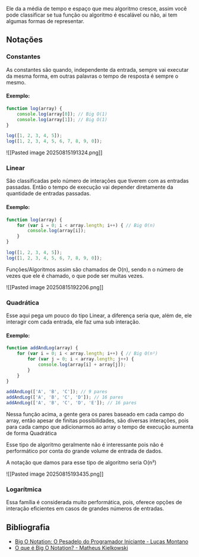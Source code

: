 
Ele da a média de tempo e espaço que meu algoritmo cresce, assim você pode classificar se tua função ou algoritmo é escalável ou não, ai tem algumas formas de representar.

## Notações

### Constantes
As constantes são quando, independente da entrada, sempre vai executar da mesma forma, em outras palavras o tempo de resposta é sempre o mesmo.

#### Exemplo:
```ts
function log(array) {
	console.log(array[0]); // Big O(1)
	console.log(array[1]); // Big O(1)
}

log([1, 2, 3, 4, 5]);
log([1, 2, 3, 4, 5, 6, 7, 8, 9, 0]);
```

![[Pasted image 20250815191324.png]]



### Linear

São classificadas pelo número de interações que tiverem com as entradas passadas. Então o tempo de execução vai depender diretamente da quantidade de entradas passadas.
#### Exemplo:

```ts
function log(array) {
	for (var i = 0; i < array.length; i++) { // Big O(n)
		console.log(array[i]);
	}
}

log([1, 2, 3, 4, 5]);
log([1, 2, 3, 4, 5, 6, 7, 8, 9, 0]);
```

Funções/Algoritmos assim são chamados de O(n), sendo n o número de vezes que ele é chamado, o que pode ser muitas vezes.

![[Pasted image 20250815192206.png]]

### Quadrática

Esse aqui pega um pouco do tipo Linear, a diferença seria que, além de, ele interagir com cada entrada, ele faz uma sub interação.

#### Exemplo:
```ts
function addAndLog(array) {
	for (var i = 0; i < array.length; i++) { // Big O(n²)
		for (var j = 0; i < array.length; j++) {
			console.log(array[i] + array[j]);
		}
	}
}

addAndLog(['A', 'B', 'C']); // 9 pares
addAndLog(['A', 'B', 'C', 'D']); // 16 pares
addAndLog(['A', 'B', 'C', 'D', 'E']); // 16 pares
```

Nessa função acima, a gente gera os pares baseado em cada campo do array, então apesar de finitas possibilidades, são diversas interações, pois para cada campo que adicionarmos ao array o tempo de execução aumenta de forma Quadrática

Esse tipo de algoritmo geralmente não é interessante pois não é performático por conta do grande volume de entrada de dados.

A notação que damos para esse tipo de algoritmo seria O(n²)

![[Pasted image 20250815193435.png]]

### Logarítmica

Essa família é considerada muito performática, pois, oferece opções de interação eficientes em casos de grandes números de entradas.


## Bibliografia

- [Big O Notation: O Pesadelo do Programador Iniciante - Lucas Montano](https://www.youtube.com/watch?v=GLKDo13920k)
- [O que é Big O Notation? - Matheus Kielkowski](https://medium.com/linkapi-solutions/o-que-%C3%A9-big-o-notation-32f171e4a045)